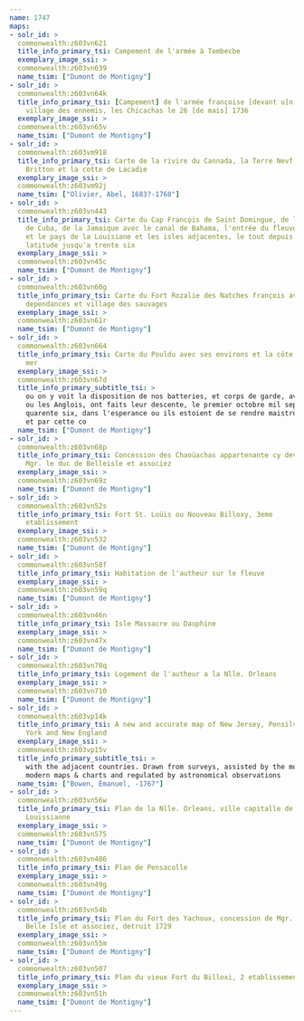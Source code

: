 ```yaml
---
name: 1747
maps:
- solr_id: > 
  commonwealth:z603vn621
  title_info_primary_tsi: Campement de l'armée à Tombecbe
  exemplary_image_ssi: > 
  commonwealth:z603vn639
  name_tsim: ["Dumont de Montigny"]
- solr_id: > 
  commonwealth:z603vn64k
  title_info_primary_tsi: [Campement] de l'armée franc̦oise [devant u]n
    village des ennemis, les Chicachas le 26 [de mais] 1736
  exemplary_image_ssi: > 
  commonwealth:z603vn65v
  name_tsim: ["Dumont de Montigny"]
- solr_id: > 
  commonwealth:z603vm918
  title_info_primary_tsi: Carte de la rivire du Cannada, la Terre Nevf, Cape
    Britton et la cotte de Lacadie
  exemplary_image_ssi: > 
  commonwealth:z603vm92j
  name_tsim: ["Olivier, Abel, 1683?-1768"]
- solr_id: > 
  commonwealth:z603vn443
  title_info_primary_tsi: Carte du Cap Franc̨ois de Saint Domingue, de l'isle
    de Cuba, de la Jamaique avec le canal de Bahama, l'entrée du fleuve St. Louis,
    et le pays de la Louisiane et les isles adjacentes, le tout depuis 16 degres de
    latitude jusqu'a trente six
  exemplary_image_ssi: > 
  commonwealth:z603vn45c
  name_tsim: ["Dumont de Montigny"]
- solr_id: > 
  commonwealth:z603vn60g
  title_info_primary_tsi: Carte du Fort Rozalie des Natches franc̦ois avec ses
    dependances et village des sauvages
  exemplary_image_ssi: > 
  commonwealth:z603vn61r
  name_tsim: ["Dumont de Montigny"]
- solr_id: > 
  commonwealth:z603vn664
  title_info_primary_tsi: Carte du Pouldu avec ses environs et la côte de la
    mer
  exemplary_image_ssi: > 
  commonwealth:z603vn67d
  title_info_primary_subtitle_tsi: > 
    ou on y voit la disposition de nos batteries, et corps de garde, avec l'endroit
    ou les Anglois, ont faits leur descente, le premier octobre mil sept cent
    quarente six, dans l'esperance ou ils estoient de se rendre maistres de l'Orient
    et par cette co
  name_tsim: ["Dumont de Montigny"]
- solr_id: > 
  commonwealth:z603vn68p
  title_info_primary_tsi: Concession des Chaoüachas appartenante cy devant a
    Mgr. le duc de Belleisle et associez
  exemplary_image_ssi: > 
  commonwealth:z603vn69z
  name_tsim: ["Dumont de Montigny"]
- solr_id: > 
  commonwealth:z603vn52s
  title_info_primary_tsi: Fort St. Loüis ou Nouveau Billoxy, 3eme
    etablissement
  exemplary_image_ssi: > 
  commonwealth:z603vn532
  name_tsim: ["Dumont de Montigny"]
- solr_id: > 
  commonwealth:z603vn58f
  title_info_primary_tsi: Habitation de l'autheur sur le fleuve
  exemplary_image_ssi: > 
  commonwealth:z603vn59q
  name_tsim: ["Dumont de Montigny"]
- solr_id: > 
  commonwealth:z603vn46n
  title_info_primary_tsi: Isle Massacre ou Dauphine
  exemplary_image_ssi: > 
  commonwealth:z603vn47x
  name_tsim: ["Dumont de Montigny"]
- solr_id: > 
  commonwealth:z603vn70q
  title_info_primary_tsi: Logement de l'autheur a la Nlle. Orleans
  exemplary_image_ssi: > 
  commonwealth:z603vn710
  name_tsim: ["Dumont de Montigny"]
- solr_id: > 
  commonwealth:z603vp14k
  title_info_primary_tsi: A new and accurate map of New Jersey, Pensilvania, New
    York and New England
  exemplary_image_ssi: > 
  commonwealth:z603vp15v
  title_info_primary_subtitle_tsi: > 
    with the adjacent countries. Drawn from surveys, assisted by the most approved
    modern maps & charts and regulated by astronomical observations
  name_tsim: ["Bowen, Emanuel, -1767"]
- solr_id: > 
  commonwealth:z603vn56w
  title_info_primary_tsi: Plan de la Nlle. Orleans, ville capitalle de la
    Louissianne
  exemplary_image_ssi: > 
  commonwealth:z603vn575
  name_tsim: ["Dumont de Montigny"]
- solr_id: > 
  commonwealth:z603vn486
  title_info_primary_tsi: Plan de Pensacolle
  exemplary_image_ssi: > 
  commonwealth:z603vn49g
  name_tsim: ["Dumont de Montigny"]
- solr_id: > 
  commonwealth:z603vn54b
  title_info_primary_tsi: Plan du Fort des Yachoux, concession de Mgr. le duc de
    Belle Isle et associez, detruit 1729
  exemplary_image_ssi: > 
  commonwealth:z603vn55m
  name_tsim: ["Dumont de Montigny"]
- solr_id: > 
  commonwealth:z603vn507
  title_info_primary_tsi: Plan du vieux Fort du Billoxi, 2 etablissement
  exemplary_image_ssi: > 
  commonwealth:z603vn51h
  name_tsim: ["Dumont de Montigny"]
---
```

